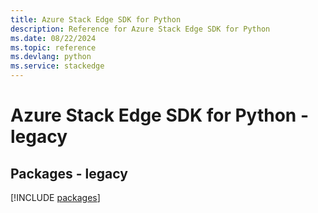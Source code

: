 ```yaml
---
title: Azure Stack Edge SDK for Python
description: Reference for Azure Stack Edge SDK for Python
ms.date: 08/22/2024
ms.topic: reference
ms.devlang: python
ms.service: stackedge
---
```

# Azure Stack Edge SDK for Python - legacy
## Packages - legacy
[!INCLUDE [packages](stack-edge-index.md)]